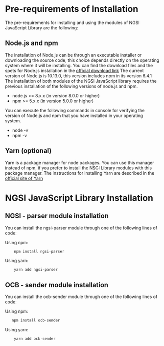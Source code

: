# Pre-requirements of Installation

The pre-requirements for installing and using the modules of NGSI JavaScript Library are the following:

## Node.js and npm

The installation of Node.js can be through an executable installer or downloading the source code; this choice depends directly on the operating system where it will be installing. You can find the download files and the spets for Node.js installation in the [official download link](https://nodejs.org/en/download/)
The current version of Node.js is 10.13.0, this version includes npm in its version 6.4.1
The installation of both modules of the NGSI JavaScript library requires the previous installation of the following versions of node.js and npm.

- node.js >= 8.x.x (in version 8.0.0 or higher)
- npm >= 5.x.x (in version 5.0.0 or higher)

You can execute the following commands in console for verifying the version of Node.js and npm that you have installed in your operating system.

- node -v
- npm -v

## Yarn (optional)

Yarn is a package manager for node packages. You can use this manager instead of npm, if you prefer to install the NSGI Library modules with this package manager. The instructions for installing Yarn are described in the [official site of Yarn](https://yarnpkg.com/lang/en/docs/install)

# NGSI JavaScript Library Installation

## NGSI - parser module installation

You can install the ngsi-parser module through one of the following lines of code:

Using npm: 
```js
    npm install ngsi-parser 
```
Using yarn:   
```js
    yarn add ngsi-parser
```

## OCB - sender module installation

You can install the ocb-sender module through one of the following lines of code:

Using npm: 
```js
   npm install ocb-sender
```
Using yarn:
```js
    yarn add ocb-sender
```
